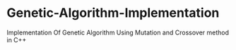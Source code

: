 # Genetic-Algorithm-Implementation
Implementation Of Genetic Algorithm Using Mutation and Crossover method in C++
